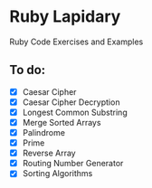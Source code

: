 # Ruby Lapidary
Ruby Code Exercises and Examples

## To do:
  - [x] Caesar Cipher
  - [x] Caesar Cipher Decryption
  - [x] Longest Common Substring
  - [x] Merge Sorted Arrays
  - [x] Palindrome
  - [x] Prime
  - [x] Reverse Array
  - [x] Routing Number Generator
  - [x] Sorting Algorithms
